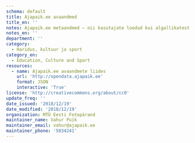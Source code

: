 ```yaml
---
schema: default
title: Ajapaik.ee avaandmed
title_en: ''
notes: Ajapaik.ee metaandmed – nii kasutajate loodud kui algallikatest pärinevad
notes_en: ''
department: ''
category:
  - Haridus, kultuur ja sport
category_en:
  - Education, Culture and Sport
resources:
  - name: Ajapaik.ee avaandmete liides
    url: 'http://opendata.ajapaik.ee'
    format: JSON
    interactive: 'True'
license: 'http://creativecommons.org/about/cc0'
update_freq: ''
date_issued: '2018/12/19'
date_modified: '2018/12/19'
organization: MTÜ Eesti Fotopärand
maintainer_name: Vahur Puik
maintainer_email: vahur@ajapaik.ee
maintainer_phone: '5034241'
---
```

